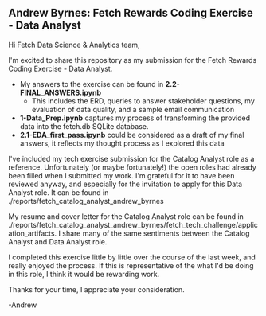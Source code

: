 ## Andrew Byrnes: Fetch Rewards Coding Exercise - Data Analyst

Hi Fetch Data Science & Analytics team,

I'm excited to share this repository as my submission for the Fetch Rewards Coding Exercise - Data Analyst.

- My answers to the exercise can be found in **2.2-FINAL_ANSWERS.ipynb**
  - This includes the ERD, queries to answer stakeholder questions, my evaluation of data quality, and a sample email communication 
- **1-Data_Prep.ipynb** captures my process of transforming the provided data into the fetch.db SQLite database.
- **2.1-EDA_first_pass.ipynb** could be considered as a draft of my final answers, it reflects my thought process as I explored this data

I've included my tech exercise submission for the Catalog Analyst role as a reference. Unfortunately (or maybe fortunately!) the open roles had already been filled when I submitted my work. I'm grateful for it to have been reviewed anyway, and especially for the invitation to apply for this Data Analyst role. It can be found in ./reports/fetch_catalog_analyst_andrew_byrnes

My resume and cover letter for the Catalog Analyst role can be found in ./reports/fetch_catalog_analyst_andrew_byrnes/fetch_tech_challenge/application_artifacts. I share many of the same sentiments between the Catalog Analyst and Data Analyst role.

I completed this exercise little by little over the course of the last week, and really enjoyed the process. If this is representative of the what I'd be doing in this role, I think it would be rewarding work.

Thanks for your time, I appreciate your consideration.

-Andrew